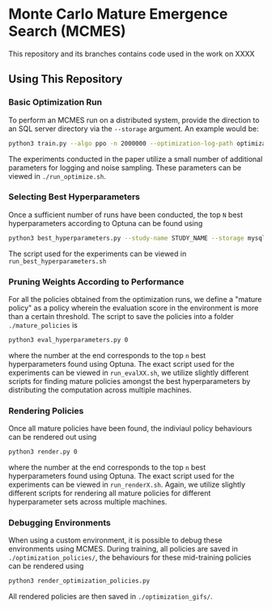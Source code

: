 # Monte Carlo Mature Emergence Search (MCMES)

This repository and its branches contains code used in the work on XXXX

## Using This Repository

### Basic Optimization Run

To perform an MCMES run on a distributed system, provide the direction to an SQL server directory via the `--storage` argument. An example would be:

```sh
python3 train.py --algo ppo -n 2000000 --optimization-log-path optimization_policies -optimize --study-name STUDY_NAME --storage mysql://root:dummy@99.999.9.99/study_name
```

The experiments conducted in the paper utilize a small number of additional parameters for logging and noise sampling.
These parameters can be viewed in `./run_optimize.sh`.

### Selecting Best Hyperparameters

Once a sufficient number of runs have been conducted, the top `N` best hyperparameters according to Optuna can be found using

```sh
python3 best_hyperparameters.py --study-name STUDY_NAME --storage mysql://root:dummy@99.999.9.99/$1 --save-n-best-hyperparameters N
```

The script used for the experiments can be viewed in `run_best_hyperparameters.sh`

### Pruning Weights According to Performance

For all the policies obtained from the optimization runs, we define a "mature policy" as a policy wherein the evaluation score in the environment is more than a certain threshold.
The script to save the policies into a folder `./mature_policies` is

```sh
python3 eval_hyperparameters.py 0
```

where the number at the end corresponds to the top `n` best hyperparameters found using Optuna.
The exact script used for the experiments can be viewed in `run_evalXX.sh`, we utilize slightly different scripts for finding mature policies amongst the best hyperparameters by distributing the computation across multiple machines.

### Rendering Policies

Once all mature policies have been found, the indiviaul policy behaviours can be rendered out using

```sh
python3 render.py 0
```

where the number at the end corresponds to the top `n` best hyperparameters found using Optuna.
The exact script used for the experiments can be viewed in `run_renderX.sh`.
Again, we utilize slightly different scripts for rendering all mature policies for different hyperparameter sets across multiple machines.

### Debugging Environments

When using a custom environment, it is possible to debug these environments using MCMES.
During training, all policies are saved in `./optimization_policies/`, the behaviours for these mid-training policies can be rendered using

```sh
python3 render_optimization_policies.py
```

All rendered policies are then saved in `./optimization_gifs/`.
